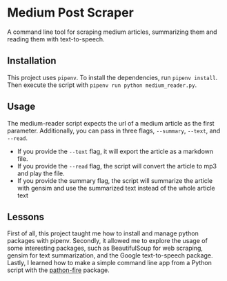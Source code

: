 # Medium Post Scraper

A command line tool for scraping medium articles, summarizing them and reading them with text-to-speech.

## Installation

This project uses `pipenv`. To install the dependencies, run `pipenv install`. Then execute the script with `pipenv run python medium_reader.py`.

## Usage

The medium-reader script expects the url of a medium article as the first parameter. Additionally, you can pass in three flags, `--summary`, `--text`, and `--read`.
- If you provide the `--text` flag, it will export the article as a markdown file.
- If you provide the `--read` flag, the script will convert the article to mp3 and play the file.
- If you provide the summary flag, the script will summarize the article with gensim and use the summarized text instead of the whole article text

## Lessons

First of all, this project taught me how to install and manage python packages with pipenv. Secondly, it allowed me to explore the usage of some interesting packages, such as BeautifulSoup for web scraping, gensim for text summarization, and the Google text-to-speech package. Lastly, I learned how to make a simple command line app from a Python script with the [pathon-fire](https://github.com/google/python-fire) package.


